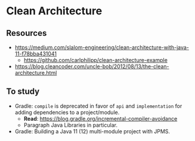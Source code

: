 # Clean Architecture

## Resources
- https://medium.com/slalom-engineering/clean-architecture-with-java-11-f78bba431041
    - https://github.com/carlphilipp/clean-architecture-example
- https://blog.cleancoder.com/uncle-bob/2012/08/13/the-clean-architecture.html

## To study
- Gradle: `compile` is deprecated in favor of `api` and `implementation` for adding dependencies to a project/module.
    - **Read**: https://blog.gradle.org/incremental-compiler-avoidance
    - Paragraph Java Libraries in particular.
- Gradle: Building a  Java 11 (12) multi-module project with JPMS.